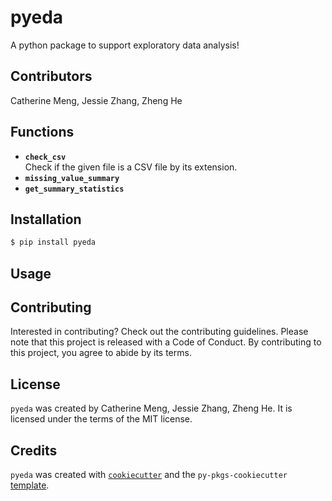# pyeda

A python package to support exploratory data analysis!

## Contributors
Catherine Meng, Jessie Zhang, Zheng He

## Functions
- **`check_csv`**  
    Check if the given file is a CSV file by its extension.
- **`missing_value_summary`**   
- **`get_summary_statistics`**   

## Installation

```bash
$ pip install pyeda
```

## Usage


## Contributing

Interested in contributing? Check out the contributing guidelines. Please note that this project is released with a Code of Conduct. By contributing to this project, you agree to abide by its terms.

## License

`pyeda` was created by Catherine Meng, Jessie Zhang, Zheng He. It is licensed under the terms of the MIT license.

## Credits

`pyeda` was created with [`cookiecutter`](https://cookiecutter.readthedocs.io/en/latest/) and the `py-pkgs-cookiecutter` [template](https://github.com/py-pkgs/py-pkgs-cookiecutter).
